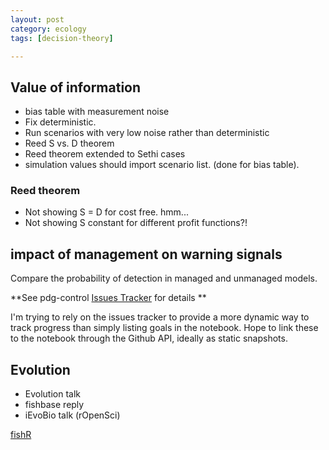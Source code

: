 ```yaml
---
layout: post
category: ecology
tags: [decision-theory]

---
```


## Value of information

* bias table with measurement noise
* Fix deterministic. 
* Run scenarios with very low noise rather than deterministic 
* Reed S vs. D theorem
* Reed theorem extended to Sethi cases
* simulation values should import scenario list. (done for bias table).  

### Reed theorem

* Not showing S = D for cost free.  hmm... 
* Not showing S constant for different profit functions?!


## impact of management on warning signals

Compare the probability of detection in managed and unmanaged models.  


**See pdg-control [Issues Tracker](https://github.com/cboettig/pdg_control/issues) for details **

I'm trying to rely on the issues tracker to provide a more dynamic way to track progress than simply listing goals in the notebook. Hope to link these to the notebook through the Github API, ideally as static snapshots.  


## Evolution

* Evolution talk
* fishbase reply
* iEvoBio talk (rOpenSci)


[fishR](http://www.ncfaculty.net/dogle/fishR/gnrlex/gnrlex.html)
